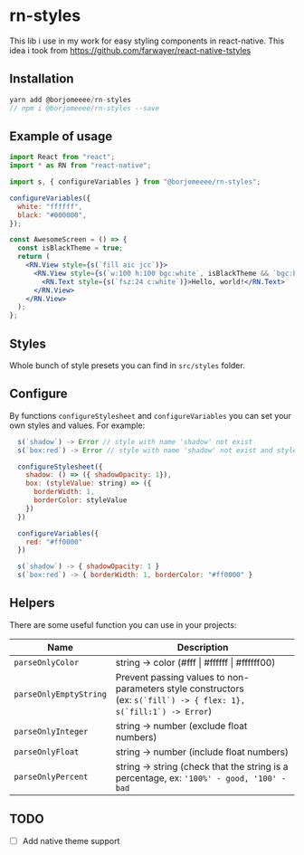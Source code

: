 # rn-styles

This lib i use in my work for easy styling components in react-native. This idea i took from <https://github.com/farwayer/react-native-tstyles>

## Installation

```js
yarn add @borjomeeee/rn-styles
// npm i @borjomeeee/rn-styles --save
```

## Example of usage

```jsx
import React from "react";
import * as RN from "react-native";

import s, { configureVariables } from "@borjomeeee/rn-styles";

configureVariables({
  white: "ffffff",
  black: "#000000",
});

const AwesomeScreen = () => {
  const isBlackTheme = true;
  return (
    <RN.View style={s(`fill aic jcc`)}>
      <RN.View style={s(`w:100 h:100 bgc:white`, isBlackTheme && `bgc:black`)}>
        <RN.Text style={s(`fsz:24 c:white`)}>Hello, world!</RN.Text>
      </RN.View>
    </RN.View>
  );
};
```

## Styles

Whole bunch of style presets you can find in ```src/styles``` folder.

## Configure

By functions `configureStylesheet` and `configureVariables` you can set your own styles and values. For example:

```jsx
  s(`shadow`) -> Error // style with name 'shadow' not exist
  s(`box:red`) -> Error // style with name 'shadow' not exist and style value 'red' is incorrect

  configureStylesheet({
    shadow: () => ({ shadowOpacity: 1}),
    box: (styleValue: string) => ({
      borderWidth: 1,
      borderColor: styleValue
    })
  })

  configureVariables({
    red: "#ff0000"
  })

  s(`shadow`) -> { shadowOpacity: 1 }
  s(`box:red`) -> { borderWidth: 1, borderColor: "#ff0000" }
```

## Helpers

There are some useful function you can use in your projects:

| Name                   | Description                                                                                                                |
| ---------------------- | -------------------------------------------------------------------------------------------------------------------------- |
| `parseOnlyColor`       | string -> color (#fff \| #ffffff \| #ffffff00)                                                                             |
| `parseOnlyEmptyString` | Prevent passing values to non-parameters style constructors <br/>(ex: `` s(`fill`) -> { flex: 1}, s(`fill:1`) -> Error ``) |
| `parseOnlyInteger`     | string -> number (exclude float numbers)                                                                                   |
| `parseOnlyFloat`       | string -> number (include float numbers)                                                                                   |
| `parseOnlyPercent`     | string -> string (check that the string is a percentage, ex: `'100%' - good, '100' - bad`                                  |



## TODO

- [ ] Add native theme support
